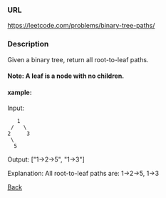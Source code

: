 ### URL

https://leetcode.com/problems/binary-tree-paths/
### Description
Given a binary tree, return all root-to-leaf paths.

#### Note: A leaf is a node with no children.

#### xample:

Input:
```
   1
 /   \
2     3
 \
  5
```

Output: ["1->2->5", "1->3"]

Explanation: All root-to-leaf paths are: 1->2->5, 1->3

[Back](readme.md)
